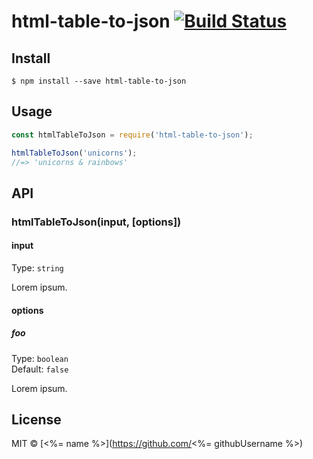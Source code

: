 # html-table-to-json [![Build Status](https://travis-ci.org/brandon93s/html-table-to-json.svg?branch=master)](https://travis-ci.org/brandon93s/html-table-to-json)

>


## Install

```
$ npm install --save html-table-to-json
```


## Usage

```js
const htmlTableToJson = require('html-table-to-json');

htmlTableToJson('unicorns');
//=> 'unicorns & rainbows'
```


## API

### htmlTableToJson(input, [options])

#### input

Type: `string`

Lorem ipsum.

#### options

##### foo

Type: `boolean`<br>
Default: `false`

Lorem ipsum.


## License

MIT © [<%= name %>](https://github.com/<%= githubUsername %>)
